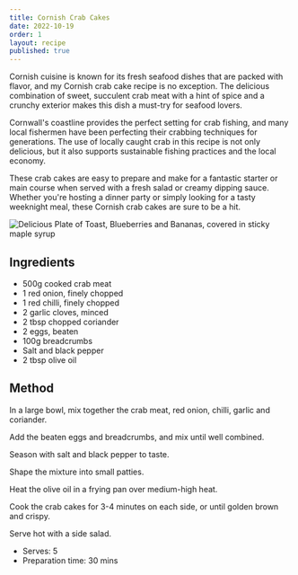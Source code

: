```yaml
---
title: Cornish Crab Cakes
date: 2022-10-19
order: 1
layout: recipe
published: true
---
```

Cornish cuisine is known for its fresh seafood dishes that are packed with flavor, and my Cornish crab cake recipe is no exception. The delicious combination of sweet, succulent crab meat with a hint of spice and a crunchy exterior makes this dish a must-try for seafood lovers.

Cornwall's coastline provides the perfect setting for crab fishing, and many local fishermen have been perfecting their crabbing techniques for generations. The use of locally caught crab in this recipe is not only delicious, but it also supports sustainable fishing practices and the local economy.

These crab cakes are easy to prepare and make for a fantastic starter or main course when served with a fresh salad or creamy dipping sauce. Whether you're hosting a dinner party or simply looking for a tasty weeknight meal, these Cornish crab cakes are sure to be a hit.



![Delicious Plate of Toast, Blueberries and Bananas, covered in sticky maple syrup](../uploads/dall·e-2023-03-14-17.31.58-cornish-crab-cakes-meal.png "Photo by Joseph Smart")

## Ingredients

* 500g cooked crab meat
* 1 red onion, finely chopped
* 1 red chilli, finely chopped
* 2 garlic cloves, minced
* 2 tbsp chopped coriander
* 2 eggs, beaten
* 100g breadcrumbs
* Salt and black pepper
* 2 tbsp olive oil

## Method

In a large bowl, mix together the crab meat, red onion, chilli, garlic and coriander.

Add the beaten eggs and breadcrumbs, and mix until well combined.

Season with salt and black pepper to taste.

Shape the mixture into small patties.

Heat the olive oil in a frying pan over medium-high heat.

Cook the crab cakes for 3-4 minutes on each side, or until golden brown and crispy.

Serve hot with a side salad.

* Serves: 5
* Preparation time: 30 mins